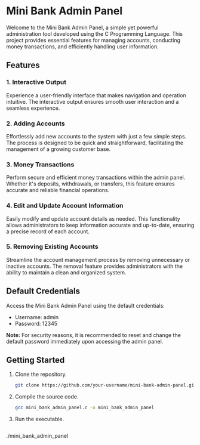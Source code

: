 # Mini Bank Admin Panel

Welcome to the Mini Bank Admin Panel, a simple yet powerful administration tool developed using the C Programming Language. This project provides essential features for managing accounts, conducting money transactions, and efficiently handling user information.

## Features

### 1. Interactive Output
Experience a user-friendly interface that makes navigation and operation intuitive. The interactive output ensures smooth user interaction and a seamless experience.

### 2. Adding Accounts
Effortlessly add new accounts to the system with just a few simple steps. The process is designed to be quick and straightforward, facilitating the management of a growing customer base.

### 3. Money Transactions
Perform secure and efficient money transactions within the admin panel. Whether it's deposits, withdrawals, or transfers, this feature ensures accurate and reliable financial operations.

### 4. Edit and Update Account Information
Easily modify and update account details as needed. This functionality allows administrators to keep information accurate and up-to-date, ensuring a precise record of each account.

### 5. Removing Existing Accounts
Streamline the account management process by removing unnecessary or inactive accounts. The removal feature provides administrators with the ability to maintain a clean and organized system.

## Default Credentials

Access the Mini Bank Admin Panel using the default credentials:

- Username: admin
- Password: 12345

**Note:** For security reasons, it is recommended to reset and change the default password immediately upon accessing the admin panel.

## Getting Started

1. Clone the repository.
   ```sh
   git clone https://github.com/your-username/mini-bank-admin-panel.git
2. Compile the source code.
   ```sh
   gcc mini_bank_admin_panel.c -o mini_bank_admin_panel
3. Run the executable.
     ```sh
./mini_bank_admin_panel

   
